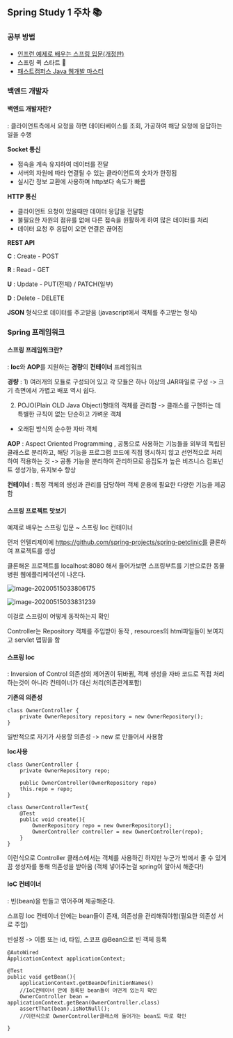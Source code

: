 ## Spring Study 1 주차 :books:



### 공부 방법

- [인프런 예제로 배우는 스프링 입문(개정판)](https://www.inflearn.com/course/spring_revised_edition/dashboard)
- 스프링 퀵 스타트  :green_book:
- [패스트캠퍼스 Java 웹개발 마스터](https://www.fastcampus.co.kr/dev_online_jvweb)

### 백엔드 개발자

#### 백엔드 개발자란?

: 클라이언트측에서 요청을 하면 데이터베이스를 조회, 가공하여 해당 요청에 응답하는 일을 수행

**Socket 통신**
- 접속을 계속 유지하여 데이터를 전달
- 서버의 자원에 따라 연결될 수 있는 클라이언트의 숫자가 한정됨
- 실시간 정보 교환에 사용하며 http보다 속도가 빠름

**HTTP 통신**
- 클라이언트 요청이 있을때만 데이터 응답을 전달함
- 불필요한 자원의 점유를 없애 다른 접속을 원활하게 하여 많은 데이터를 처리
- 데이터 요청 후 응답이 오면 연결은 끊어짐

**REST API**

**C** : Create - POST

**R** : Read - GET

**U** : Update - PUT(전체) / PATCH(일부)

**D** : Delete - DELETE

**JSON** 형식으로 데이터를 주고받음 (javascript에서 객체를 주고받는 형식)

### Spring 프레임워크

#### 스프링 프레임워크란?
: **Ioc**와 **AOP**를 지원하는 **경량**의 **컨테이너** 프레임워크

**경량**
: 1) 여러개의 모듈로 구성되어 있고 각 모듈은 하나 이상의 JAR파일로 구성 -> 크기 측면에서 가볍고 배포 역시 쉽다.

  2) POJO(Plain OLD Java Object)형태의 객체를 관리함 -> 클래스를 구현하는 데 특별한 규칙이 없는 단순하고 가벼운 객체 
  
   * 오래된 방식의 순수한 자바 객체
   
**AOP**
: Aspect Oriented Programming , 공통으로 사용하는 기능들을 외부의 독립된 클래스로 분리하고, 해당 기능을 프로그램 코드에 직접 명시하지 않고 선언적으로 처리하여 적용하는 것 -> 공통 기능을 분리하여 관리하므로 응집도가 높은 비즈니스 컴포넌트 생성가능, 유지보수 향상

**컨테이너**
: 특정 객체의 생성과 관리를 담당하며 객체 운용에 필요한 다양한 기능을 제공함

#### 스프링 프로젝트 맛보기

예제로 배우는 스프링 입문 ~ 스프링 Ioc 컨테이너

먼저 인텔리제이에 https://github.com/spring-projects/spring-petclinic를 클론하여 프로젝트를 생성

클론해온 프로젝트를 localhost:8080 해서 들어가보면 스프링부트를 기반으로한 동물병원 웹에플리케이션이 나온다.

![image-20200515033806175](https://user-images.githubusercontent.com/53978090/81972904-45c74180-965e-11ea-9b78-3c50b00674fb.png)

![image-20200515033831239](https://user-images.githubusercontent.com/53978090/81972905-46f86e80-965e-11ea-8ebe-549e45be9bbd.png)



이걸로 스프링이 어떻게 동작하는지 확인

Controller는 Repository 객체를 주입받아 동작 , resources의 html파일들이 보여지고 servlet 맵핑을 함 

 

#### 스프링 Ioc

: Inversion of Control 의존성의 제어권이 뒤바뀜, 객체 생성을 자바 코드로 직접 처리하는것이 아니라 컨테이너가 대신 처리(의존관계포함)


**기존의 의존성**

~~~
class OwnerController {
	private OwnerRepository repository = new OwnerRepository();
}
~~~

일반적으로 자기가 사용할 의존성 -> new 로 만들어서 사용함



**Ioc사용**

~~~
class OwnerController {
	private OwnerRepository repo;
	
	public OwnerController(OwnerRepository repo)
	this.repo = repo;
}

class OwnerControllerTest{
	@Test
	public void create(){
		OwnerRepository repo = new OwnerRepository();
		OwnerController controller = new OwnerController(repo);
	}
}
~~~

이런식으로 Controller 클래스에서는 객체를 사용하긴 하지만  누군가 밖에서 줄 수 있게끔 생성자를 통해 의존성을 받아옴 (객체 넣어주는걸 spring이 알아서 해준다!)



#### IoC 컨테이너

: 빈(bean)을 만들고 엮어주며 제공해준다.

스프링 Ioc 컨테이너 안에는 bean들이 존재, 의존성을 관리해줘야함(필요한 의존성 서로 주입)

빈설정 -> 이름 또는 id, 타입, 스코프 @Bean으로 빈 객체 등록

~~~
@AutoWired
ApplicationContext applicationContext;

@Test
public void getBean(){
	applicationContext.getBeanDefinitionNames()
	//IoC컨테이너 안에 등록된 bean들이 어떤게 있는지 확인
	OwnerController bean = applicationContext.getBean(OwnerController.class)
	assertThat(bean).isNotNull();
	//이런식으로 OwnerController클래스에 들어가는 bean도 따로 확인
	
}
~~~







